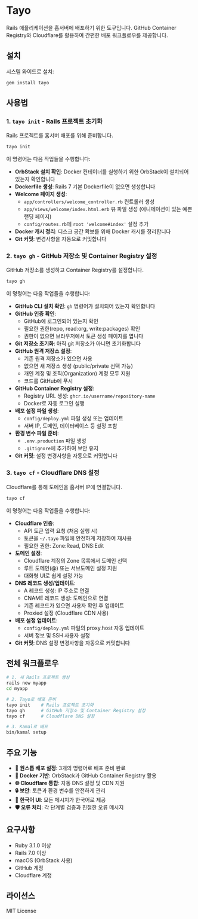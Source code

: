 # Tayo

Rails 애플리케이션을 홈서버에 배포하기 위한 도구입니다. GitHub Container Registry와 Cloudflare를 활용하여 간편한 배포 워크플로우를 제공합니다.

## 설치

시스템 와이드로 설치:

```bash
gem install tayo
```

## 사용법

### 1. `tayo init` - Rails 프로젝트 초기화

Rails 프로젝트를 홈서버 배포를 위해 준비합니다.

```bash
tayo init
```

이 명령어는 다음 작업들을 수행합니다:

- **OrbStack 설치 확인**: Docker 컨테이너를 실행하기 위한 OrbStack이 설치되어 있는지 확인합니다
- **Dockerfile 생성**: Rails 7 기본 Dockerfile이 없으면 생성합니다
- **Welcome 페이지 생성**: 
  - `app/controllers/welcome_controller.rb` 컨트롤러 생성
  - `app/views/welcome/index.html.erb` 뷰 파일 생성 (애니메이션이 있는 예쁜 랜딩 페이지)
  - `config/routes.rb`에 `root 'welcome#index'` 설정 추가
- **Docker 캐시 정리**: 디스크 공간 확보를 위해 Docker 캐시를 정리합니다
- **Git 커밋**: 변경사항을 자동으로 커밋합니다

### 2. `tayo gh` - GitHub 저장소 및 Container Registry 설정

GitHub 저장소를 생성하고 Container Registry를 설정합니다.

```bash
tayo gh
```

이 명령어는 다음 작업들을 수행합니다:

- **GitHub CLI 설치 확인**: `gh` 명령어가 설치되어 있는지 확인합니다
- **GitHub 인증 확인**: 
  - GitHub에 로그인되어 있는지 확인
  - 필요한 권한(repo, read:org, write:packages) 확인
  - 권한이 없으면 브라우저에서 토큰 생성 페이지를 엽니다
- **Git 저장소 초기화**: 아직 git 저장소가 아니면 초기화합니다
- **GitHub 원격 저장소 설정**:
  - 기존 원격 저장소가 있으면 사용
  - 없으면 새 저장소 생성 (public/private 선택 가능)
  - 개인 계정 및 조직(Organization) 계정 모두 지원
  - 코드를 GitHub에 푸시
- **GitHub Container Registry 설정**:
  - Registry URL 생성: `ghcr.io/username/repository-name`
  - Docker로 자동 로그인 실행
- **배포 설정 파일 생성**:
  - `config/deploy.yml` 파일 생성 또는 업데이트
  - 서버 IP, 도메인, 데이터베이스 등 설정 포함
- **환경 변수 파일 준비**:
  - `.env.production` 파일 생성
  - `.gitignore`에 추가하여 보안 유지
- **Git 커밋**: 설정 변경사항을 자동으로 커밋합니다

### 3. `tayo cf` - Cloudflare DNS 설정

Cloudflare를 통해 도메인을 홈서버 IP에 연결합니다.

```bash
tayo cf
```

이 명령어는 다음 작업들을 수행합니다:

- **Cloudflare 인증**:
  - API 토큰 입력 요청 (처음 실행 시)
  - 토큰을 `~/.tayo` 파일에 안전하게 저장하여 재사용
  - 필요한 권한: Zone:Read, DNS:Edit
- **도메인 설정**: 
  - Cloudflare 계정의 Zone 목록에서 도메인 선택
  - 루트 도메인(@) 또는 서브도메인 설정 지원
  - 대화형 UI로 쉽게 설정 가능
- **DNS 레코드 생성/업데이트**:
  - A 레코드 생성: IP 주소로 연결
  - CNAME 레코드 생성: 도메인으로 연결
  - 기존 레코드가 있으면 사용자 확인 후 업데이트
  - Proxied 설정 (Cloudflare CDN 사용)
- **배포 설정 업데이트**:
  - `config/deploy.yml` 파일의 proxy.host 자동 업데이트
  - 서버 정보 및 SSH 사용자 설정
- **Git 커밋**: DNS 설정 변경사항을 자동으로 커밋합니다

## 전체 워크플로우

```bash
# 1. 새 Rails 프로젝트 생성
rails new myapp
cd myapp

# 2. Tayo로 배포 준비
tayo init    # Rails 프로젝트 초기화
tayo gh      # GitHub 저장소 및 Container Registry 설정
tayo cf      # Cloudflare DNS 설정

# 3. Kamal로 배포
bin/kamal setup
```

## 주요 기능

- **🚀 원스톱 배포 설정**: 3개의 명령어로 배포 준비 완료
- **🐳 Docker 기반**: OrbStack과 GitHub Container Registry 활용
- **🌐 Cloudflare 통합**: 자동 DNS 설정 및 CDN 지원
- **🔒 보안**: 토큰과 환경 변수를 안전하게 관리
- **🎯 한국어 UI**: 모든 메시지가 한국어로 제공
- **🛡️ 오류 처리**: 각 단계별 검증과 친절한 오류 메시지

## 요구사항

- Ruby 3.1.0 이상
- Rails 7.0 이상
- macOS (OrbStack 사용)
- GitHub 계정
- Cloudflare 계정

## 라이선스

MIT License